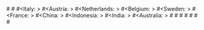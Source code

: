 #<to do: upload project>
#<to do: Germany: >
#<Italy: >
#<Austria: >
#<Netherlands: >
#<Belgium: >
#<Sweden: >
#<France: >
#<China: >
#<Indonesia: >
#<India: >
#<Australia: >
#<US NY: >
#<US TX: >
#<US MD: >
#<US MA: >
#<US SC: >
#<US TN: >
#<List continuation>
